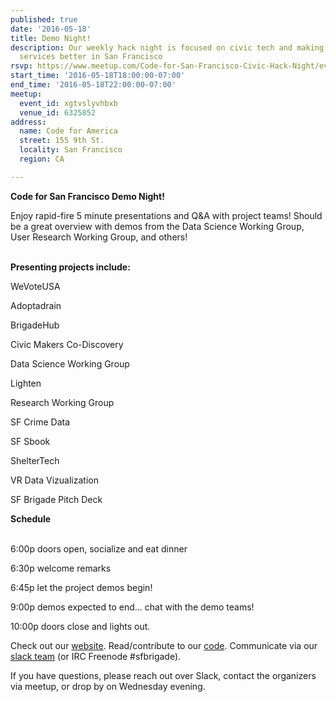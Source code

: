```yaml
---
published: true
date: '2016-05-18'
title: Demo Night!
description: Our weekly hack night is focused on civic tech and making government
  services better in San Francisco
rsvp: https://www.meetup.com/Code-for-San-Francisco-Civic-Hack-Night/events/230155661/
start_time: '2016-05-18T18:00:00-07:00'
end_time: '2016-05-18T22:00:00-07:00'
meetup:
  event_id: xgtvslyvhbxb
  venue_id: 6325852
address:
  name: Code for America
  street: 155 9th St.
  locality: San Francisco
  region: CA

---
```

<!-- imported via scripts/generate-events-from-meetup -->
<p><b>Code for San Francisco Demo Night!</b></p> <p>Enjoy rapid-fire 5 minute presentations and Q&amp;A with project teams! Should be a great overview with demos from the Data Science Working Group, User Research Working Group, and others!</p> <p><br/><b>Presenting projects include:</b></p> <p>WeVoteUSA</p> <p>Adoptadrain</p> <p>BrigadeHub</p> <p>Civic Makers Co-Discovery</p> <p>Data Science Working Group</p> <p>Lighten</p> <p>Research Working Group</p> <p>SF Crime Data</p> <p>SF Sbook</p> <p>ShelterTech</p> <p>VR Data Vizualization</p> <p>SF Brigade Pitch Deck</p> <p><b>Schedule</b></p> <p><br/>6:00p doors open, socialize and eat dinner</p> <p>6:30p welcome remarks</p> <p>6:45p let the project demos begin!</p> <p>9:00p demos expected to end... chat with the demo teams!</p> <p>10:00p doors close and lights out.</p> <p>Check out our <a href="http://codeforsanfrancisco.org/">website</a>. Read/contribute to our <a href="https://github.com/sfbrigade">code</a>. Communicate via our <a href="http://c4a.me/cfsfslack">slack team</a> (or IRC Freenode #sfbrigade). </p> <p>If you have questions, please reach out over Slack, contact the organizers via meetup, or drop by on Wednesday evening.</p> 
